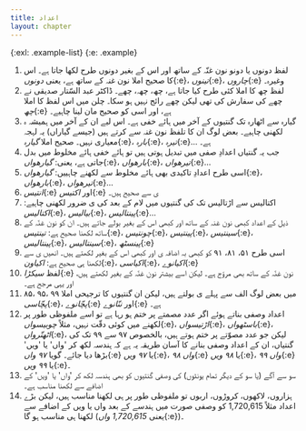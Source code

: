 ```yaml
---
title: اعداد
layout: chapter
---
```


{:exl: .example-list}
{:e: .example}

1. لفظ دونوں یا دونو نون غنّہ کے ساتھ اور اس کے بغیر دونوں طرح لکھا جاتا ہے۔ اس کا صحیح املا نون غنہ کے ساتھ ہے، یعنی *دونوں*{:e}، *تینوں*{:e}، *چاروں*{:e} وغیرہ۔
2. لفظ چھ کا املا کئی طرح کیا جاتا ہے، چھ، چھہ، چھے۔ ڈاکٹر عبد السّتار صدیقی نے چھے کی سفارش کی تھی لیکن چھے رائج نہیں ہو سکا۔ چلن میں اس لفظ کا املا *چھ*{:e} ہے، اور اسی کو صحیح مان لینا چاہیے۔
3. گیارہ سے اٹھارہ تک گنتیوں کے آخر میں ہائے خفی ہے۔ اس لیے ان کے آخر میں ہمیشہ ہ لکھنی چاہیے۔ بعض لوگ ان کا تلفظ نون غنہ سے کرتے ہیں (جیسے گیاراں) یہ لہجہ معیاری نہیں۔ صحیح املا *گیارہ*{:e}، *بارہ*{:e}، *تیرہ*{:e}... ہے۔
4. جب یہ گنتیاں اعدادِ صفی میں تبدیل ہوتی ہیں تو ہائے خفی ہائے مخلوط میں بدل جاتی ہے، یعنی: *گیارھواں*{:e}، *بارھواں*{:e}، *تیرھواں*{:e}...
5. اسی طرح اعدادِ تاکیدی بھی ہائے مخلوط سے لکھنے چاہییں: *گیارھواں*{:e}، *بارھواں*{:e}، *تیرھواں*{:e}...
6. *انتیس*{:e} اور *اکتیس*{:e} ی سے صحیح ہیں۔
7. اکتالیس سے اڑتالیس تک کی گنتیوں میں لام کے بعد کی ی ضرور لکھنی چاہیے: *اکتالیس*{:e}، *بیالیس*{:e}، *پینتالیس*{:e}...
8. ذیل کے اعداد کبھی نون غنہ کے ساتھ اور کبھی اس کے بغیر بولے جاتے ہیں۔ ان کو نون غنّہ کے ساتھ لکھنا صحیح ہے: *تینتیس*{:e}، *چونتیس*{:e}، *پینتیس*{:e}، *سینتیس*{:e}، *پینتالیس*{:e}، *سینتالیس*{:e}، *پینسٹھ*{:e}
9. اسی طرح ۵۱، ۸۱، ۹۱ کو کبھی بہ اضافہ ی اور کبھی اس کے بغیر لکھتے ہیں۔ انھیں ی سے لکھنا ہی صحیح ہے: *اکیاون*{:e}، *اکیاسی*{:e}، *اکیانوے*{:e}
10. لفظ *سیکڑا*{:e} نون غنّہ کے ساتھ بھی مروّج ہے۔ لیکن اسے بیشتر نون غنّہ کے بغیر لکھتے ہیں، اور یہی مرجح ہے۔
11. ۸۵، ۹۵، ۹۹ میں بعض لوگ الف سے پہلے ی بولتے ہیں، لیکن ان گنتیوں کا ترجیحی املا *پچّاسی*{:e}، *پچّانوے*{:e} اور *ننّانوے*{:e} ہے۔
12. اعداد وصفی بناتے ہوئے اگر عدد مصمتے پر ختم ہو رہا ہے تو اسے ملفوظی طور پر لکھنے میں کوئی دقّت نہیں، مثلاً *چوبیسواں*{:e}، *اڑتیسواں*{:e}، *باسٹھواں*{:e}، *اٹھتّرواں*{:e}، لیکن جو عدد مصوّتے پر ختم ہوتے ہیں، بالخصوص ۹۷ سے ۹۹ تک کی گنتیاں، ان کے اعداد وصفی بنانے کا آسان طریقہ یہ ہے کہ ہندسہ لکھ کر 'واں' یا 'ویں' بڑھا دیا جائے۔ گویا *۹۷ واں*{:e} یا *۹۷ ویں*{:e}، *۹۸ واں*{:e} یا *۹۸ ویں*{:e}، *۹۹ واں*{:e} یا *۹۹ ویں*{:e}۔
13. سو سے آگے (یا سو کے دیگر تمام یونٹوں) کی وصفی گنتیوں کو بھی ہندسہ لکھ کر 'واں' یا 'ویں' کے اضافے سے لکھنا مناسب ہے۔
14. ہزاروں، لاکھوں، کروڑوں، اربوں تو ملفوظی طور پر ہی لکھنا مناسب ہیں، لیکن بڑے اعداد مثلاً 1,720,615 کو وصفی صورت میں ہندسے کے بعد واں یا ویں کے اضافے سے لکھنا ہی مناسب ہو گا (یعنی *1,720,615 واں*{:e})۔
